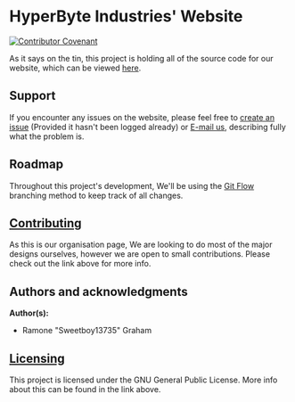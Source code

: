 # HyperByte Industries' Website
[![Contributor Covenant](https://img.shields.io/badge/Contributor%20Covenant-v2.0%20adopted-ff69b4.svg)](https://github.com/HyperByteIndustries/HyperByteIndustries.github.io/blob/master/CODE_OF_CONDUCT.md)

As it says on the tin, this project is holding all of the source code for our website, which can be viewed [here](https://HyperByteIndustries.github.io).

## Support
If you encounter any issues on the website, please feel free to [create an issue](https://github.com/HyperByteIndustries/HyperByteIndustries.github.io/issues) (Provided it hasn't been logged already) or [E-mail us](mailto:ramonegraham@gmail.com), describing fully what the problem is.

## Roadmap
Throughout this project's development, We'll be using the [Git Flow](https://res.cloudinary.com/practicaldev/image/fetch/s--A57dbxFl--/c_limit%2Cf_auto%2Cfl_progressive%2Cq_auto%2Cw_880/https://thepracticaldev.s3.amazonaws.com/i/pyeszwkiezdk5owzq2tq.png) branching method to keep track of all changes.

## [Contributing](https://github.com/HyperByteIndustries/HyperByteIndustries.github.io/blob/master/CONTRIBUTING.md)
As this is our organisation page, We are looking to do most of the major designs ourselves, however we are open to small contributions. Please check out the link above for more info.

## Authors and acknowledgments
**Author(s):**
- Ramone "Sweetboy13735" Graham

## [Licensing](https://github.com/HyperByteIndustries/HyperByteIndustries.github.io/blob/master/LICENSE)
This project is licensed under the GNU General Public License. More info about this can be found in the link above.
